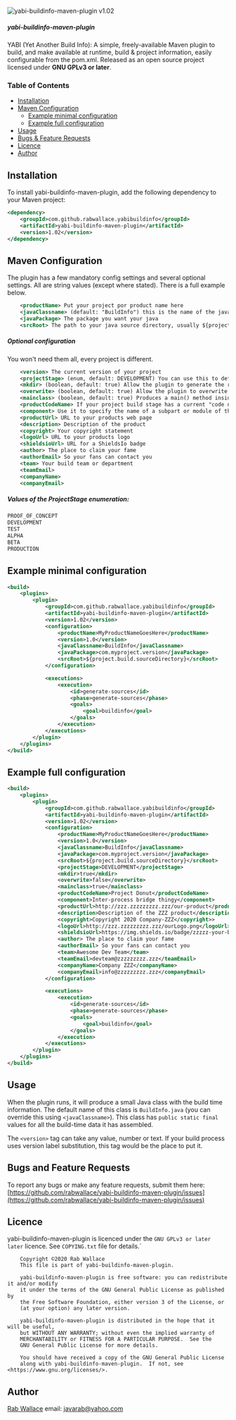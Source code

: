![yabi-buildinfo-maven-plugin v1.02](https://img.shields.io/badge/yabi--buildinfo--maven--plugin-v1.02-success)

##### yabi-buildinfo-maven-plugin
YABI (Yet Another Build Info): A simple, freely-available Maven plugin to build, and make available at runtime, build & project
information, easily configurable from the pom.xml. Released as an open source project licensed under <b>GNU GPLv3 or later</b>.


### Table of Contents ###
* [Installation](#installation)
* [Maven Configuration](#maven-configuration)
    * [Example minimal configuration](#example-minimal-configuration)
    * [Example full configuration](#example-full-configuration)
* [Usage](#usage)
* [Bugs & Feature Requests](#bugs-and-feature-requests)
* [Licence](#licence)
* [Author](#author)


Installation
------------
To install yabi-buildinfo-maven-plugin, add the following dependency to your Maven project:
```xml
<dependency>
    <groupId>com.github.rabwallace.yabibuildinfo</groupId>
    <artifactId>yabi-buildinfo-maven-plugin</artifactId>
    <version>1.02</version>
</dependency>
```

Maven Configuration
-------------------

The plugin has a few mandatory config settings and several optional settings. All are string values (except where stated). There is a full example below.

```xml
    <productName> Put your project por product name here
    <javaClassname> (default: "BuildInfo") this is the name of the java source file that will be generated
    <javaPackage> The package you want your java
    <srcRoot> The path to your java source directory, usually ${project.build.sourceDirectory}
```

##### Optional configuration
You won't need them all, every project is different. 
```xml
    <version> The current version of your project
    <projectStage> (enum, default: DEVELOPMENT) You can use this to define what development stage your project is in
    <mkdir> (boolean, default: true) Allow the plugin to generate the required directory
    <overwrite> (boolean, default: true) Allow the plugin to overwrite any previous buildinfo file
    <mainclass> (boolean, default: true) Produces a main() method inside your BuildInfo class allowing "java -jar myjar.jar" to get buildinfo data
    <productCodeName> If your project build stage has a current "code name" 
    <component> Use it to specify the name of a subpart or module of the main product
    <productUrl> URL to your products web page
    <description> Description of the product
    <copyright> Your copyright statement
    <logoUrl> URL to your products logo
    <shieldsioUrl> URL for a ShieldsIo badge
    <author> The place to claim your fame
    <authorEmail> So your fans can contact you
    <team> Your build team or department
    <teamEmail>
    <companyName>
    <companyEmail>
```

##### Values of the ProjectStage enumeration:
```java
PROOF_OF_CONCEPT
DEVELOPMENT
TEST
ALPHA
BETA
PRODUCTION
```

Example minimal configuration
-----------------------------
```xml
<build>
    <plugins>
        <plugin>
            <groupId>com.github.rabwallace.yabibuildinfo</groupId>
            <artifactId>yabi-buildinfo-maven-plugin</artifactId>
            <version>1.02</version>
            <configuration>
                <productName>MyProductNameGoesHere</productName>
                <version>1.0</version>
                <javaClassname>BuildInfo</javaClassname>
                <javaPackage>com.myproject.version</javaPackage>
                <srcRoot>${project.build.sourceDirectory}</srcRoot>
            </configuration>

            <executions>
                <execution>
                    <id>generate-sources</id>
                    <phase>generate-sources</phase>
                    <goals>
                        <goal>buildinfo</goal>
                    </goals>
                </execution>
            </executions>
        </plugin>
    </plugins>
</build>
```

Example full configuration
--------------------------
```xml
<build>
    <plugins>
        <plugin>
            <groupId>com.github.rabwallace.yabibuildinfo</groupId>
            <artifactId>yabi-buildinfo-maven-plugin</artifactId>
            <version>1.02</version>
            <configuration>
                <productName>MyProductNameGoesHere</productName>
                <version>1.0</version>
                <javaClassname>BuildInfo</javaClassname>
                <javaPackage>com.myproject.version</javaPackage>
                <srcRoot>${project.build.sourceDirectory}</srcRoot>
                <projectStage>DEVELOPMENT</projectStage>
                <mkdir>true</mkdir>
                <overwrite>false</overwrite>
                <mainclass>true</mainclass>
                <productCodeName>Project Donut</productCodeName> 
                <component>Inter-process bridge thingy</component> 
                <productUrl>http://zzz.zzzzzzzzz.zzz/our-product</productUrl>
                <description>Description of the ZZZ product</description>
                <copyright>Copyright 2020 Company-ZZZ</copyright>>
                <logoUrl>http://zzz.zzzzzzzzz.zzz/ourLogo.png</logoUrl>
                <shieldsioUrl>https://img.shields.io/badge/zzzzz-your-badge</shieldsioUrl>
                <author> The place to claim your fame
                <authorEmail> So your fans can contact you
                <team>Awesome Dev Team</team>
                <teamEmail>devteam@zzzzzzzzz.zzz</teamEmail>
                <companyName>Company ZZZ</companyName>
                <companyEmail>info@zzzzzzzzz.zzz</companyEmail>
            </configuration>

            <executions>
                <execution>
                    <id>generate-sources</id>
                    <phase>generate-sources</phase>
                    <goals>
                        <goal>buildinfo</goal>
                    </goals>
                </execution>
            </executions>
        </plugin>
    </plugins>
</build>
```

Usage
-----
When the plugin runs, it will produce a small Java class with the build time information. The default name of this
class is `BuildInfo.java` (you can override this using `<javaClassname>`). This class has `public static final` values
for all the build-time data it has assembled.

The `<version>` tag can take any value, number or text. If your build process uses version label substitution, this tag would
be the place to put it.

Bugs and Feature Requests
-------------------------
To report any bugs or make any feature requests, submit them here:<br>
[https://github.com/rabwallace/yabi-buildinfo-maven-plugin/issues](https://github.com/rabwallace/yabi-buildinfo-maven-plugin/issues)

Licence
-------
yabi-buildinfo-maven-plugin is licenced under the `GNU GPLv3 or later later` licence. See `COPYING.txt` file for details.`

```text
    Copyright ©2020 Rab Wallace
    This file is part of yabi-buildinfo-maven-plugin.
 
    yabi-buildinfo-maven-plugin is free software: you can redistribute it and/or modify
    it under the terms of the GNU General Public License as published by
    the Free Software Foundation, either version 3 of the License, or
    (at your option) any later version.
 
    yabi-buildinfo-maven-plugin is distributed in the hope that it will be useful,
    but WITHOUT ANY WARRANTY; without even the implied warranty of
    MERCHANTABILITY or FITNESS FOR A PARTICULAR PURPOSE.  See the
    GNU General Public License for more details.
 
    You should have received a copy of the GNU General Public License
    along with yabi-buildinfo-maven-plugin.  If not, see <https://www.gnu.org/licenses/>.
```

Author
------
[Rab Wallace](https://github.com/rabwallace)
email: javarab@yahoo.com

